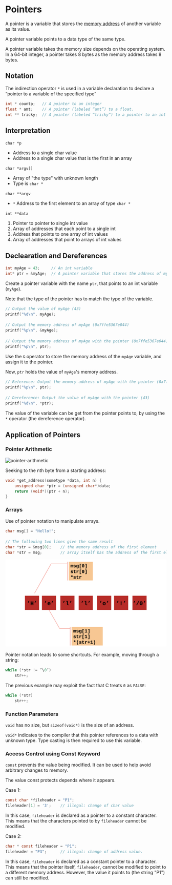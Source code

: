# Pointers

A pointer is a variable that stores the [memory address](memory-address.md) of another variable as its value.

A pointer variable points to a data type of the same type.

A pointer variable takes the memory size depends on the operating system. In a 64-bit integer, a pointer takes 8 bytes as the memory address takes 8 bytes.

## Notation

The indirection operator `*` is used in a variable declaration to declare a “pointer to a variable of the specified type”

```c
int * countp;   // A pointer to an integer
float * amt;    // A pointer (labeled “amt”) to a float.
int ** tricky;  // A pointer (labeled “tricky”) to a pointer to an int
```

## Interpretation

`char *p`
- Address to a single char value
- Address to a single char value that is the first in an array

`char *argv[]`
- Array of "the type" with unknown length
- Type is `char *`

`char **argv`
- `*` Address to the first element to an array of type `char *`

`int **data`
1. Pointer to pointer to single int value
2. Array of addresses that each point to a single int
3. Address that points to one array of int values
4. Array of addresses that point to arrays of int values

## Declearation and Dereferences

```c
int myAge = 43;     // An int variable
int* ptr = &myAge;  // A pointer variable that stores the address of myAge
```

Create a pointer variable with the name `ptr`, that points to an int variable (`myAge`).

Note that the type of the pointer has to match the type of the variable.

```c
// Output the value of myAge (43)
printf("%d\n", myAge);

// Output the memory address of myAge (0x7ffe5367e044)
printf("%p\n", &myAge);

// Output the memory address of myAge with the pointer (0x7ffe5367e044)
printf("%p\n", ptr);
```

Use the `&` operator to store the memory address of the `myAge` variable, and assign it to the pointer.

Now, `ptr` holds the value of `myAge`'s memory address.

```c
// Reference: Output the memory address of myAge with the pointer (0x7ffe5367e044)
printf("%p\n", ptr);

// Dereference: Output the value of myAge with the pointer (43)
printf("%d\n", *ptr);
```

The value of the variable can be get from the pointer points to, by using the `*` operator (the dereference operator).

## Application of Pointers

### Pointer Arithmetic

![pointer-arithmetic](../../../images/pointer-arithmetic.png)

Seeking to the nth byte from a starting address:

```c
void *get_address(sometype *data, int n) {
    unsigned char *ptr = (unsigned char*)data;
    return (void*)(ptr + n);
}
```

### Arrays

Use of pointer notation to manipulate arrays.

```c
char msg[] = "Hello!";

// The following two lines give the same result
char *str = &msg[0];    // the memory address of the first element
char *str = msg;        // array itself has the address of the first element
```

![c-pointers-and-string-arrays](../../../images/c-pointers-and-string-arrays.png)

Pointer notation leads to some shortcuts. For example, moving through a string:

```c
while (*str != ’\0’)
    str++;
```

The previous example may exploit the fact that C treats `0` as `FALSE`:

```c
while (*str)
    str++;
```

### Function Parameters

`void` has no size, but `sizeof(void*)` is the size of an address.

`void*` indicates to the compiler that this pointer references to a data with unknown type. Type casting is then required to use this variable.

### Access Control using Const Keyword

`const` prevents the value being modified. It can be used to help avoid arbitrary changes to memory.

The value const protects depends where it appears.

Case 1:

```c
const char *fileheader = "P1";
fileheader[1] = '3';    // illegal: change of char value
```

In this case, `fileheader` is declared as a pointer to a constant character. This means that the characters pointed to by `fileheader` cannot be modified.

Case 2:

```c
char * const fileheader = "P1";
fileheader = "P3";      // illegal: change of address value.
```

In this case, `fileheader` is declared as a constant pointer to a character. This means that the pointer itself, `fileheader`, cannot be modified to point to a different memory address. However, the value it points to (the string "P1") can still be modified.
